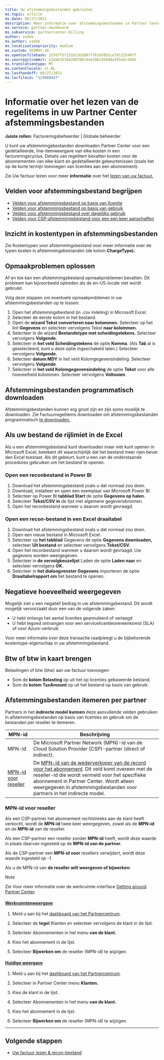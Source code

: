 ```yaml
---
title: Uw afstemmingsbestanden gebruiken
ms.topic: article
ms.date: 09/27/2021
description: Meer informatie over afstemmingsbestanden in Partner Center en hoe u de gedetailleerde weergaven van line-item van kosten voor een bepaalde factureringscyclus interpreteert.
ms.service: partner-dashboard
ms.subservice: partnercenter-billing
author: sodeb
ms.author: sodeb
ms.localizationpriority: medium
ms.custom: SEOMAY.20
ms.openlocfilehash: 15767f57131013b2087f76145851ce7d122548ff
ms.sourcegitcommit: e1da62b36420d78bf44e3962358d0af65ebc3402
ms.translationtype: MT
ms.contentlocale: nl-NL
ms.lasthandoff: 09/27/2021
ms.locfileid: "129088447"
---
```

# <a name="learn-how-to-read-the-line-items-in-your-partner-center-reconciliation-files"></a>Informatie over het lezen van de regelitems in uw Partner Center afstemmingsbestanden

**Juiste rollen:** Factureringsbeheerder | Globale beheerder

U kunt uw afstemmingsbestanden downloaden Partner Center voor een gedetailleerde, line-itemweergave van elke kosten in een factureringscyclus. Details van regelitem bevatten kosten voor de abonnementen van elke klant en gedetailleerde gebeurtenissen (zoals het op de korte termijn toevoegen van licenties aan een abonnement).

Zie Uw factuur lezen voor meer **informatie** over het [lezen van uw factuur.](read-your-bill.md)

## <a name="understand-reconciliation-file-fields"></a>Velden voor afstemmingsbestand begrijpen

- [Velden voor afstemmingsbestand op basis van licentie](license-based-recon-files.md)
- [Velden voor afstemmingsbestand op basis van gebruik](usage-based-recon-files.md)
- [Velden voor afstemmingsbestand over dagelijks gebruik](daily-rated-usage-recon-files.md)
- [Velden voor CSP-afstemmingsbestand voor een een keer aanschaffen](modern-invoice-reconciliation-file.md)

## <a name="understand-charge-types-in-reconciliation-files"></a>Inzicht in kostentypen in afstemmingsbestanden

Zie Kostentypen voor afstemmingsbestand voor meer [](recon-file-charge-types.md)informatie over de typen kosten in afstemmingsbestanden (de kolom **ChargeType).**

## <a name="fix-formatting-issues"></a>Opmaakproblemen oplossen

Af en toe kan een afstemmingsbestand opmaakproblemen bevatten. Dit probleem kan bijvoorbeeld optreden als de en-US-locale niet wordt gebruikt.

Volg deze stappen om eventuele opmaakproblemen in uw afstemmingsbestanden op te lossen:

1. Open het afstemmingsbestand (in .csv indeling) in Microsoft Excel.
2. Selecteer de eerste kolom in het bestand.
3. Open de **wizard Tekst converteren naar kolommen.** Selecteer op het lint **Gegevens** en selecteer vervolgens Tekst **naar kolommen.**
4. Selecteer in de wizard **Bestandstype met scheidingstekens.** Selecteer vervolgens **Volgende**.
5. Selecteer in **het veld Scheidingstekens** de optie **Komma**. (Als **Tab** al is geselecteerd, kunt u deze optie ingeschakeld laten.) Selecteer vervolgens **Volgende.**
6. Selecteer  **datum:MDY** in het veld Kolomgegevensindeling. Selecteer vervolgens **Volgende**.
7. Selecteer in **het veld Kolomgegevensindeling** de optie **Tekst** voor alle hoeveelheid kolommen. Selecteer vervolgens **Voltooien**.

## <a name="download-reconciliation-files-programmatically"></a>Afstemmingsbestanden programmatisch downloaden

Afstemmingsbestanden kunnen erg groot zijn en zijn soms moeilijk te downloaden. Zie Factuurregelitems downloaden om afstemmingsbestanden programmatisch [te downloaden.](/partner-center/develop/get-invoiceline-items)

## <a name="if-your-file-exceeds-the-row-limit-in-excel"></a>Als uw bestand de rijlimiet in de Excel

Als u een afstemmingsbestand kunt downloaden maar niet kunt openen in Microsoft Excel, betekent dit waarschijnlijk dat het bestand meer rijen bevat dan Excel toestaat. Als dit gebeurt, kunt u een van de onderstaande procedures gebruiken om het bestand te openen.

### <a name="open-a-recon-file-in-power-bi"></a>Open een reconbestand in Power BI

1. Download het afstemmingsbestand zoals u dat normaal zou doen.
2. Download, installeer en open een exemplaar van Microsoft Power BI.
3. Selecteer op Power BI **tabblad Start** de optie **Gegevens op halen.**
4. Selecteer **Tekst/CSV** **in** de lijst met algemene gegevensbronnen.
5. Open het reconbestand wanneer u daarom wordt gevraagd.

### <a name="open-a-recon-file-in-an-excel-pivot-table"></a>Open een recon-bestand in een Excel draaitabel

1. Download het afstemmingsbestand zoals u dat normaal zou doen.
2. Open een nieuw bestand in Microsoft Excel.
3. Selecteer op **het tabblad** Gegevens de optie **Gegevens downloaden,** selecteer **Uit bestand** en selecteer vervolgens **Tekst/CSV.**
4. Open het reconbestand wanneer u daarom wordt gevraagd. Uw gegevens worden weergegeven.
5. Selecteer in **de vervolgkeuzelijst** Laden de optie **Laden naar** en selecteer vervolgens **OK.**
6. Selecteer in **het dialoogvenster Gegevens** importeren de optie **Draaitabelrapport om** het bestand te openen.

## <a name="negative-amount-displayed"></a>Negatieve hoeveelheid weergegeven

Mogelijk ziet u een negatief bedrag in uw afstemmingsbestand. Dit wordt mogelijk veroorzaakt door een van de volgende zaken:

- U hebt onlangs het aantal licenties geannuleerd of verlaagd
- U hebt tegoed ontvangen voor een servicelicentieovereenkomst (SLA) of voor Azure-verbruik

Voor meer informatie over deze transactie raadpleegt u de bijbehorende kostentype-eigenschap in uw afstemmingsbestand.

## <a name="map-taxes-or-vat"></a>Btw of btw in kaart brengen

Belastingen of btw (btw) aan uw factuur toevoegen:

- Som de **kolom Belasting** op uit het op licenties gebaseerde bestand.
- Som de **kolom TaxAmount** op uit het bestand op basis van gebruik.

## <a name="itemize-reconciliation-files-by-partner"></a>Afstemmingsbestanden itemeren per partner

Partners in het **indirecte model kunnen** deze aanvullende velden gebruiken in afstemmingsbestanden op basis van licenties en gebruik om de bestanden per reseller te itemeren.

| MPN-id | Beschrijving |
| ------ | ----------- |
| MPN-id | De Microsoft Partner Network (MPN)-id van de Cloud Solution Provider (CSP)-partner (direct of indirect). |
| [MPN-id voor reseller](#reseller-mpn-id) | De [MPN-id van de wederverkoper van de record voor het abonnement](#reseller-mpn-id). Dit veld komt overeen met de reseller-id die wordt vermeld voor het specifieke abonnement in Partner Center. Wordt alleen weergegeven in afstemmingsbestanden voor partners in het indirecte model. |

### <a name="reseller-mpn-id"></a>MPN-id voor reseller

Als een CSP-partner het abonnement rechtstreeks aan de klant heeft verkocht, wordt de **MPN-id** twee keer weergegeven, zowel als de **MPN-id** en de **MPN-id** van de reseller.

Als een CSP-partner een reseller zonder **MPN-id** heeft, wordt deze waarde in plaats daarvan ingesteld op de **MPN-id van de partner.**

Als de CSP-partner een **MPN-id voor** resellers verwijdert, wordt deze waarde ingesteld *op -1.*

Als u de MPN-id van **de reseller wilt weergeven of bijwerken:**

> [!NOTE]
> Zie Voor meer informatie over de werkruimte-interface [Getting around Partner Center](get-around-partner-center.md#turn-workspaces-on-and-off).

#### <a name="workspaces-view"></a>[Werkruimtenweergave](#tab/workspaces-view)

1. Meld u aan bij het [dashboard van het Partnercentrum](https://partner.microsoft.com/dashboard).

2. Selecteer de **tegel** Klanten en selecteer vervolgens de klant in de lijst.

3. Selecteer Abonnementen in het menu **van de klant.**

4. Kies het abonnement in de lijst.

5. Selecteer **Bijwerken om** de reseller (MPN-id) te wijzigen.

#### <a name="current-view"></a>[Huidige weergave](#tab/current-view)

1. Meld u aan bij het [dashboard van het Partnercentrum](https://partner.microsoft.com/dashboard).

2. Selecteer in Partner Center menu **Klanten.**

3. Kies de klant in de lijst.

4. Selecteer Abonnementen in het menu **van de klant.**

5. Kies het abonnement in de lijst.

6. Selecteer **Bijwerken om** de reseller (MPN-id) te wijzigen.

* * *

## <a name="next-steps"></a>Volgende stappen

- [Uw factuur lezen & recon-bestand](read-your-bill.md)